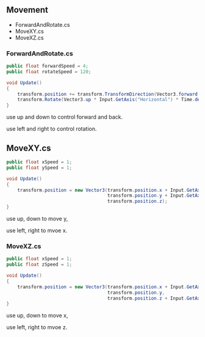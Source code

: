 ## Movement

- ForwardAndRotate.cs
- MoveXY.cs
- MoveXZ.cs

### ForwardAndRotate.cs

```C#
public float forwardSpeed = 4;
public float rotateSpeed = 120;

void Update()
{
    transform.position += transform.TransformDirection(Vector3.forward * Input.GetAxis("Vertical") * Time.deltaTime * forwardSpeed);
    transform.Rotate(Vector3.up * Input.GetAxis("Horizontal") * Time.deltaTime * rotateSpeed);
}
```

use up and down to control forward and back.

use left and right to control rotation.

## MoveXY.cs

```C#
public float xSpeed = 1;
public float ySpeed = 1;

void Update()
{
    transform.position = new Vector3(transform.position.x + Input.GetAxis("Horizontal") * Time.deltaTime * xSpeed,
                                     transform.position.y + Input.GetAxis("Vertical")   * Time.deltaTime * ySpeed,
                                     transform.position.z);
}
```

use up, down to move y,

use left, right to mvoe x.

### MoveXZ.cs

```C#
public float xSpeed = 1;
public float zSpeed = 1;

void Update()
{
    transform.position = new Vector3(transform.position.x + Input.GetAxis("Horizontal") * Time.deltaTime * xSpeed,
                                     transform.position.y,
                                     transform.position.z + Input.GetAxis("Vertical") * Time.deltaTime * zSpeed);
}
```

use up, down to move x,

use left, right to mvoe z.
